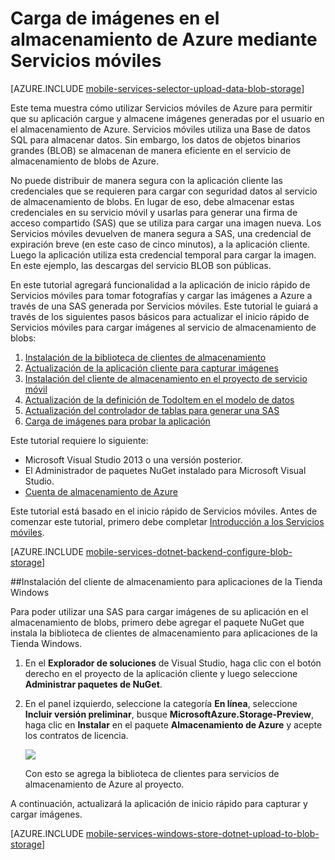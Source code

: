 ﻿<properties pageTitle="Uso de servicios móviles para cargar imágenes en el almacenamiento de blobs (Tienda Windows) | Servicios móviles" description="Obtenga información acerca de cómo usar los Servicios móviles para cargar imágenes en el almacenamiento de blobs de Azure." documentationCenter="windows" authors="ggailey777" writer="glenga" services="mobile-services" manager="dwrede" editor=""/>

<tags ms.service="mobile-services" ms.workload="mobile" ms.tgt_pltfrm="mobile-windows-store" ms.devlang="dotnet" ms.topic="article" ms.date="09/26/2014" ms.author="glenga"/>

# Carga de imágenes en el almacenamiento de Azure mediante Servicios móviles

[AZURE.INCLUDE [mobile-services-selector-upload-data-blob-storage](../includes/mobile-services-selector-upload-data-blob-storage.md)]

Este tema muestra cómo utilizar Servicios móviles de Azure para permitir que su aplicación cargue y almacene imágenes generadas por el usuario en el almacenamiento de Azure. Servicios móviles utiliza una Base de datos SQL para almacenar datos. Sin embargo, los datos de objetos binarios grandes (BLOB) se almacenan de manera eficiente en el servicio de almacenamiento de blobs de Azure. 

No puede distribuir de manera segura con la aplicación cliente las credenciales que se requieren para cargar con seguridad datos al servicio de almacenamiento de blobs. En lugar de eso, debe almacenar estas credenciales en su servicio móvil y usarlas para generar una firma de acceso compartido (SAS) que se utiliza para cargar una imagen nueva. Los Servicios móviles devuelven de manera segura a SAS, una credencial de expiración breve (en este caso de cinco minutos), a la aplicación cliente. Luego la aplicación utiliza esta credencial temporal para cargar la imagen. En este ejemplo, las descargas del servicio BLOB son públicas.

En este tutorial agregará funcionalidad a la aplicación de inicio rápido de Servicios móviles para tomar fotografías y cargar las imágenes a Azure a través de una SAS generada por Servicios móviles. Este tutorial le guiará a través de los siguientes pasos básicos para actualizar el inicio rápido de Servicios móviles para cargar imágenes al servicio de almacenamiento de blobs:

1. [Instalación de la biblioteca de clientes de almacenamiento]
2. [Actualización de la aplicación cliente para capturar imágenes]
3. [Instalación del cliente de almacenamiento en el proyecto de servicio móvil]
4. [Actualización de la definición de TodoItem en el modelo de datos]
5. [Actualización del controlador de tablas para generar una SAS]
6. [Carga de imágenes para probar la aplicación]

Este tutorial requiere lo siguiente:

+ Microsoft Visual Studio 2013 o una versión posterior.
+ El Administrador de paquetes NuGet instalado para Microsoft Visual Studio.
+ [Cuenta de almacenamiento de Azure][Creación de una cuenta de almacenamiento]

Este tutorial está basado en el inicio rápido de Servicios móviles. Antes de comenzar este tutorial, primero debe completar [Introducción a los Servicios móviles]. 

[AZURE.INCLUDE [mobile-services-dotnet-backend-configure-blob-storage](../includes/mobile-services-dotnet-backend-configure-blob-storage.md)]

##<a name="install-storage-client"></a>Instalación del cliente de almacenamiento para aplicaciones de la Tienda Windows

Para poder utilizar una SAS para cargar imágenes de su aplicación en el almacenamiento de blobs, primero debe agregar el paquete NuGet que instala la biblioteca de clientes de almacenamiento para aplicaciones de la Tienda Windows.

1. En el **Explorador de soluciones** de Visual Studio, haga clic con el botón derecho en el proyecto de la aplicación cliente y luego seleccione **Administrar paquetes de NuGet**.

2. En el panel izquierdo, seleccione la categoría **En línea**, seleccione **Incluir versión preliminar**, busque **MicrosoftAzure.Storage-Preview**, haga clic en **Instalar** en el paquete **Almacenamiento de Azure** y acepte los contratos de licencia. 

  	![][2]

  	Con esto se agrega la biblioteca de clientes para servicios de almacenamiento de Azure al proyecto.

A continuación, actualizará la aplicación de inicio rápido para capturar y cargar imágenes.

[AZURE.INCLUDE [mobile-services-windows-store-dotnet-upload-to-blob-storage](../includes/mobile-services-windows-store-dotnet-upload-to-blob-storage.md)]

 
<!-- Anchors. -->
[Instalación de la biblioteca de clientes de almacenamiento]: #install-storage-client
[Actualización de la aplicación cliente para capturar imágenes]: #add-select-images
[Instalación del cliente de almacenamiento en el proyecto de servicio móvil]: #storage-client-server
[Actualización de la definición de TodoItem en el modelo de datos]: #update-data-model
[Actualización del controlador de tablas para generar una SAS]: #update-scripts
[Carga de imágenes para probar la aplicación]: #test
[Pasos siguientes]:#next-steps

<!-- Images. -->
[2]: ./media/mobile-services-dotnet-backend-windows-store-dotnet-upload-data-blob-storage/mobile-add-storage-nuget-package-dotnet.png

<!-- URLs. -->
[Envío de correo electrónico desde servicios móviles con SendGrid]: /es-es/documentation/articles/store-sendgrid-mobile-services-send-email-scripts/
[Programación de trabajos de back-end en servicios móviles]: /es-es/documentation/articles/mobile-services-dotnet-backend-schedule-recurring-tasks
[Introducción a los servicios móviles]: /es-es/documentation/articles/mobile-services-windows-store-dotnet-get-started

[Portal de administración de Azure]: https://manage.windowsazure.com/
[Creación de una cuenta de almacenamiento]: /es-es/documentation/articles/storage-create-storage-account/
[Biblioteca de cliente de almacenamiento de Azure para aplicaciones de la tienda]: http://go.microsoft.com/fwlink/p/?LinkId=276866 
[Referencia conceptual de Servicios móviles con .NET]: /es-es/documentation/articles/mobile-services-windows-dotnet-how-to-use-client-library
[SDK de Windows Phone 8.0]: http://www.microsoft.com/es-es/download/details.aspx?id=35471




<!--HONumber=42-->
